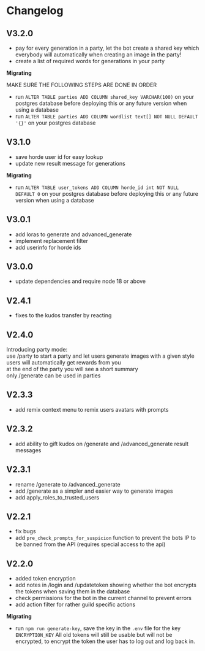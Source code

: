 # Changelog

## V3.2.0

- pay for every generation in a party, let the bot create a shared key which everybody will automatically when creating an image in the party!
- create a list of required words for generations in your party

**Migrating** 

MAKE SURE THE FOLLOWING STEPS ARE DONE IN ORDER
- run `ALTER TABLE parties ADD COLUMN shared_key VARCHAR(100)` on your postgres database before deploying this or any future version when using a database
- run `ALTER TABLE parties ADD COLUMN wordlist text[] NOT NULL DEFAULT '{}'` on your postgres database


## V3.1.0

- save horde user id for easy lookup
- update new result message for generations

**Migrating**

- run `ALTER TABLE user_tokens ADD COLUMN horde_id int NOT NULL DEFAULT 0` on your postgres database before deploying this or any future version when using a database

## V3.0.1

- add loras to generate and advanced_generate
- implement replacement filter
- add userinfo for horde ids

## V3.0.0

- update dependencies and require node 18 or above

## V2.4.1

- fixes to the kudos transfer by reacting

## V2.4.0

Introducing party mode:  
use /party to start a party and let users generate images with a given style  
users will automatically get rewards from you  
at the end of the party you will see a short summary  
only /generate can be used in parties 


## V2.3.3

- add remix context menu to remix users avatars with prompts

## V2.3.2

- add ability to gift kudos on /generate and /advanced_generate result messages

## V2.3.1

- rename /generate to /advanced_generate
- add /generate as a simpler and easier way to generate images
- add apply_roles_to_trusted_users


## V2.2.1

- fix bugs
- add `pre_check_prompts_for_suspicion` function to prevent the bots IP to be banned from the API (requires special access to the api)


## V2.2.0

- added token encryption
- add notes in /login and /updatetoken showing whether the bot encrypts the tokens when saving them in the database
- check permissions for the bot in the current channel to prevent errors
- add action filter for rather guild specific actions

**Migrating**

- run `npm run generate-key`, save the key in the `.env` file for the key `ENCRYPTION_KEY`
All old tokens will still be usable but will not be encrypted, to encrypt the token the user has to log out and log back in.